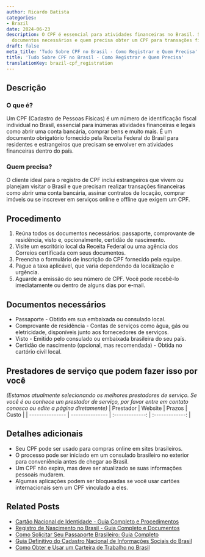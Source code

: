 ```yaml
---
author: Ricardo Batista
categories:
- Brazil
date: 2024-06-23
description: O CPF é essencial para atividades financeiras no Brasil. Saiba como registrar,
  documentos necessários e quem precisa obter um CPF para transações financeiras.
draft: false
meta_title: 'Tudo Sobre CPF no Brasil - Como Registrar e Quem Precisa'
title: 'Tudo Sobre CPF no Brasil - Como Registrar e Quem Precisa'
translationKey: brazil-cpf_registration
---
```



## Descrição
### O que é?
Um CPF (Cadastro de Pessoas Físicas) é um número de identificação fiscal individual no Brasil, essencial para inúmeras atividades financeiras e legais como abrir uma conta bancária, comprar bens e muito mais. É um documento obrigatório fornecido pela Receita Federal do Brasil para residentes e estrangeiros que precisam se envolver em atividades financeiras dentro do país.

### Quem precisa?
O cliente ideal para o registro de CPF inclui estrangeiros que vivem ou planejam visitar o Brasil e que precisam realizar transações financeiras como abrir uma conta bancária, assinar contratos de locação, comprar imóveis ou se inscrever em serviços online e offline que exigem um CPF.

## Procedimento

1. Reúna todos os documentos necessários: passaporte, comprovante de residência, visto e, opcionalmente, certidão de nascimento.
2. Visite um escritório local da Receita Federal ou uma agência dos Correios certificada com seus documentos.
3. Preencha o formulário de inscrição do CPF fornecido pela equipe.
4. Pague a taxa aplicável, que varia dependendo da localização e urgência.
5. Aguarde a emissão do seu número de CPF. Você pode recebê-lo imediatamente ou dentro de alguns dias por e-mail.

## Documentos necessários

- Passaporte - Obtido em sua embaixada ou consulado local.
- Comprovante de residência - Contas de serviços como água, gás ou eletricidade, disponíveis junto aos fornecedores de serviços.
- Visto - Emitido pelo consulado ou embaixada brasileira do seu país.
- Certidão de nascimento (opcional, mas recomendada) - Obtida no cartório civil local.

## Prestadores de serviço que podem fazer isso por você
_(Estamos atualmente selecionando os melhores prestadores de serviço. Se você é ou conhece um prestador de serviço, por favor entre em contato conosco ou edite a página diretamente)_
| Prestador        |     Website     |     Prazos    |       Custo      |
| --------------- | --------------- |  :-------------: | :-------------: |

## Detalhes adicionais

- Seu CPF pode ser usado para compras online em sites brasileiros.
- O processo pode ser iniciado em um consulado brasileiro no exterior para conveniência antes de chegar ao Brasil.
- Um CPF não expira, mas deve ser atualizado se suas informações pessoais mudarem.
- Algumas aplicações podem ser bloqueadas se você usar cartões internacionais sem um CPF vinculado a eles.
## Related Posts

- [Cartão Nacional de Identidade - Guia Completo e Procedimentos](https://tramitit.com/pt/guides/brazil/documento_de_identidade/)
- [Registro de Nascimento no Brasil - Guia Completo e Documentos](https://tramitit.com/pt/guides/brazil/registro_de_nascimento/)
- [Como Solicitar Seu Passaporte Brasileiro: Guia Completo](https://tramitit.com/pt/guides/brazil/emiss%C3%A3o_de_passaporte/)
- [Guia Definitivo do Cadastro Nacional de Informações Sociais do Brasil](https://tramitit.com/pt/guides/brazil/cadastro_nacional_de_informa%C3%A7%C3%B5es_sociais/)
- [Como Obter e Usar um Carteira de Trabalho no Brasil](https://tramitit.com/pt/guides/brazil/carteira_de_trabalho/)